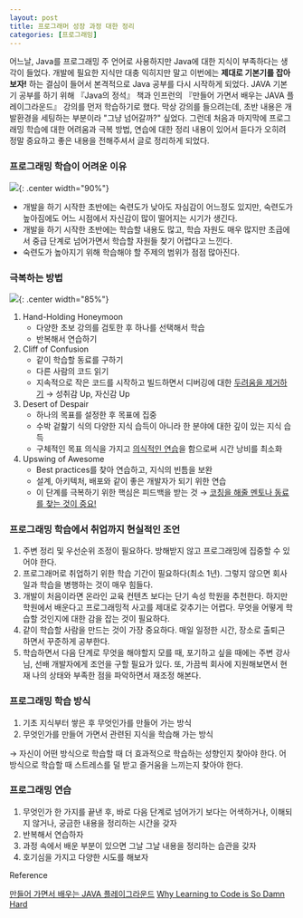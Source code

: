 ```yaml
---
layout: post 
title: 프로그래머 성장 과정 대한 정리 
categories: [프로그래밍]
---
```


어느날, Java를 프로그래밍 주 언어로 사용하지만 Java에 대한 지식이 부족하다는 생각이 들었다. 개발에 필요한 지식만 대충 익히지만 말고 이번에는 **제대로 기본기를 잡아보자!** 하는 결심이 들어서 본격적으로
Java 공부를 다시 시작하게 되었다. JAVA 기본기 공부를 하기 위해 <span class="light-blue">『Java의 정석』</span> 책과 인프런의 <span class="light-blue">
『만들어 가면서 배우는 JAVA 플레이그라운드』</span> 강의를 먼저 학습하기로 했다. 막상 강의를 들으려는데, 초반 내용은 개발환경을 세팅하는 부분이라 "그냥 넘어갈까?" 싶었다. 그런데 처음과 마지막에
프로그래밍 학습에 대한 어려움과 극복 방법, 연습에 대한 정리 내용이 있어서 듣다가 오히려 정말 중요하고 좋은 내용을 전해주셔서 글로 정리하게 되었다.


### 프로그래밍 학습이 어려운 이유
![](http://s3.amazonaws.com/viking_education/web_development/blog/coding_is_hard_combined_chart.png){: .center width="90%"}

- 개발을 하기 시작한 초반에는 숙련도가 낮아도 자심감이 어느정도 있지만, 숙련도가 높아짐에도 어느 시점에서 자신감이 많이 떨어지는 시기가 생긴다.
- 개발을 하기 시작한 초반에는 학습할 내용도 많고, 학습 자원도 매우 많지만 초급에서 중급 단계로 넘어가면서 학습할 자원들 찾기 어렵다고 느낀다.
- 숙련도가 높아지기 위해 학습해야 할 주제의 범위가 점점 많아진다.


### 극복하는 방법
![](http://s3.amazonaws.com/viking_education/web_development/blog/coding_is_hard_making_it_through.png){: .center width="85%"}

1. Hand-Holding Honeymoon
    - 다양한 초보 강의를 검토한 후 하나를 선택해서 학습
    - 반복해서 연습하기
2. Cliff of Confusion
    - 같이 학습할 동료를 구하기
    - 다른 사람의 코드 읽기
    - 지속적으로 작은 코드를 시작하고 빌드하면서 디버깅에 대한 <u>두려움을 제거하기</u> → 성취감 Up, 자신감 Up
3. Desert of Despair
    - 하나의 목표를 설정한 후 목표에 집중
    - 수박 겉핦기 식의 다양한 지식 습득이 아니라 한 분야에 대한 깊이 있는 지식 습득
    - 구체적인 목표 의식을 가지고 <u>의식적인 연습</u>을 함으로써 시간 낭비를 최소화
4. Upswing of Awesome
    - Best practices를 찾아 연습하고, 지식의 빈틈을 보완
    - 설계, 아키텍처, 배포와 같이 좋은 개발자가 되기 위한 연습
    - 이 단계를 극복하기 위한 핵심은 피드백을 받는 것 → <u>코칭을 해줄 멘토나 동료를 찾는 것이 중요!</u>


### 프로그래밍 학습에서 취업까지 현실적인 조언
1. 주변 정리 및 우선순위 조정이 필요하다. 방해받지 않고 프로그래밍에 집중할 수 있어야 한다.
2. 프로그래머로 취업하기 위한 학습 기간이 필요하다(최소 1년). 그렇지 않으면 회사 일과 학습을 병행하는 것이 매우 힘들다.
3. 개발이 처음이라면 온라인 교육 컨텐츠 보다는 단기 속성 학원을 추천한다. 하지만 학원에서 배운다고 프로그래밍적 사고를 제대로 갖추기는 어렵다. 무엇을 어떻게 학습할 것인지에 대한 감을 잡는 것이 필요하다.
4. 같이 학습할 사람을 만드는 것이 가장 중요하다. 매일 일정한 시간, 장소로 출퇴근 하면서 꾸준하게 공부한다.
5. 학습하면서 다음 단계로 무엇을 해야할지 모를 때, 포기하고 싶을 때에는 주변 강사님, 선배 개발자에게 조언을 구할 필요가 있다. 또, 가끔씩 회사에 지원해보면서 현재 나의 상태와 부족한 점을 파악하면서 재조정
   해본다.


### 프로그래밍 학습 방식
1. 기초 지식부터 쌓은 후 무엇인가를 만들어 가는 방식
2. 무엇인가를 만들어 가면서 관련된 지식을 학습해 가는 방식

→ 자신이 어떤 방식으로 학습할 때 더 효과적으로 학습하는 성향인지 찾아야 한다. 어 방식으로 학습할 때 스트레스를 덜 받고 즐거움을 느끼는지 찾아야 한다.


### 프로그래밍 연습
1. 무엇인가 한 가지를 끝낸 후, 바로 다음 단계로 넘어가기 보다는 어색하거나, 이해되지 않거나, 궁금한 내용을 정리하는 시간을 갖자
2. 반복해서 연습하자
3. 과정 속에서 배운 부분이 있으면 그날 그날 내용을 정리하는 습관을 갖자
4. 호기심을 가지고 다양한 시도를 해보자

<div class="post-reference">
<p>Reference</p>
<a href="https://www.inflearn.com/course/java-codesquad#curriculum">만들어 가면서 배우는 JAVA 플레이그라운드</a>
<a href="https://www.thinkful.com/blog/why-learning-to-code-is-so-damn-hard">Why Learning to Code is So Damn Hard</a>
</div>

